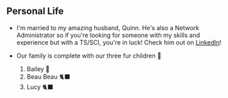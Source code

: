 ## Personal Life
- I'm married to my amazing husband, Quinn. He's also a Network Administrator so if you're looking for someone with my skills and experience but with a TS/SCI, you're in luck! Check him out on [LinkedIn](https://LinkedIn.com/in/quinton-geedey-775a7b237/)!

- Our family is complete with our three fur children 💞
  1. Bailey 🐶
  2. Beau Beau 🐈‍⬛
  3. Lucy 🐈‍⬛
